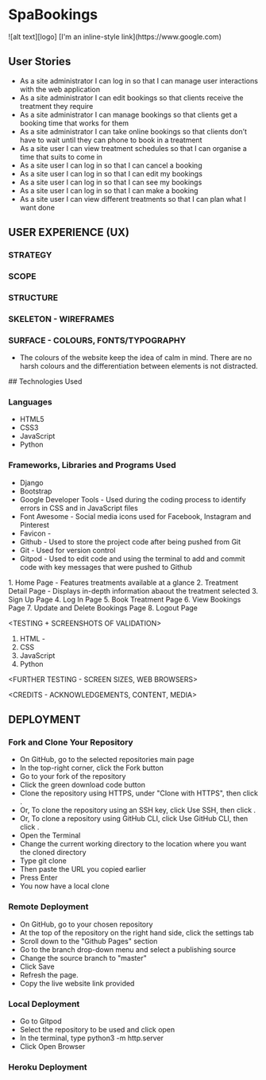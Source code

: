 # SpaBookings

<RESPONSIVE IMAGES>
![alt text][logo]

<LIVE LINK>
[I'm an inline-style link](https://www.google.com)

<ABOUT THE APP>

## User Stories
* As a site administrator I can log in so that I can manage user interactions with the web application
* As a site administrator I can edit bookings so that clients receive the treatment they require
* As a site administrator I can manage bookings so that clients get a booking time that works for them
* As a site administrator I can take online bookings so that clients don’t have to wait until they can phone to book in a treatment
* As a site user I can view treatment schedules so that I can organise a time that suits to come in
* As a site user I can log in so that I can cancel a booking
* As a site user I can log in so that I can edit my bookings
* As a site user I can log in so that I can see my bookings
* As a site user I can log in so that I can make a booking
* As a site user I can view different treatments so that I can plan what I want done

## USER EXPERIENCE (UX)
### STRATEGY

### SCOPE

### STRUCTURE

### SKELETON - WIREFRAMES 

### SURFACE - COLOURS, FONTS/TYPOGRAPHY

* The colours of the website keep the idea of calm in mind. There are no harsh colours and the differentiation between elements is not distracted.

## Technologies Used
### Languages
* HTML5
* CSS3
* JavaScript
* Python

### Frameworks, Libraries and Programs Used
* Django
* Bootstrap
* Google Developer Tools - Used during the coding process to identify errors in CSS and in JavaScript files
* Font Awesome - Social media icons used for Facebook, Instagram and Pinterest
* Favicon - 
* Github - Used to store the project code after being pushed from Git
* Git - Used for version control
* Gitpod - Used to edit code and using the terminal to add and commit code with key messages that were pushed to Github


<FEATURES>
1. Home Page - Features treatments available at a glance
2. Treatment Detail Page - Displays in-depth information abaout the treatment selected
3. Sign Up Page
4. Log In Page
5. Book Treatment Page
6. View Bookings Page
7. Update and Delete Bookings Page
8. Logout Page

<TESTING + SCREENSHOTS OF VALIDATION>
1. HTML - 
2. CSS
3. JavaScript
4. Python

<BUGS>

<BUGS FIXED>

<FURTHER TESTING - SCREEN SIZES, WEB BROWSERS>

<CREDITS - ACKNOWLEDGEMENTS, CONTENT, MEDIA>

## DEPLOYMENT

### Fork and Clone Your Repository

* On GitHub, go to the selected repositories main page
* In the top-right corner, click the Fork button
* Go to your fork of the repository
* Click  the green download code button
* Clone the repository using HTTPS, under "Clone with HTTPS", then click .
* Or, To clone the repository using an SSH key, click Use SSH, then click .
* Or, To clone a repository using GitHub CLI, click Use GitHub CLI, then click .
* Open the Terminal
* Change the current working directory to the location where you want the cloned directory
* Type git clone
* Then paste the URL you copied earlier
* Press Enter
* You now have a local clone

### Remote Deployment

* On GitHub, go to your chosen repository
* At the top of the repository on the right hand side, click the settings tab
* Scroll down to the "Github Pages" section
* Go to the branch drop-down menu and select a publishing source
* Change the source branch to "master"
* Click Save
* Refresh the page.
* Copy the live website link provided

### Local Deployment

* Go to Gitpod
* Select the repository to be used and click open
* In the terminal, type python3 -m http.server
* Click Open Browser

### Heroku Deployment